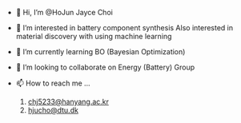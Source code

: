 - 👋 Hi, I’m @HoJun Jayce Choi

- 👀 I’m interested in battery component synthesis 
     Also interested in material discovery
     with using machine learning

- 🌱 I’m currently learning BO (Bayesian Optimization)

- 💞️ I’m looking to collaborate on Energy (Battery) Group

- 📫 How to reach me ...
  1. chj5233@hanyang.ac.kr 
  2. hjucho@dtu.dk 

<!---
Choihojun/Choihojun is a ✨ special ✨ repository because its `README.md` (this file) appears on your GitHub profile.
You can click the Preview link to take a look at your changes.
--->
